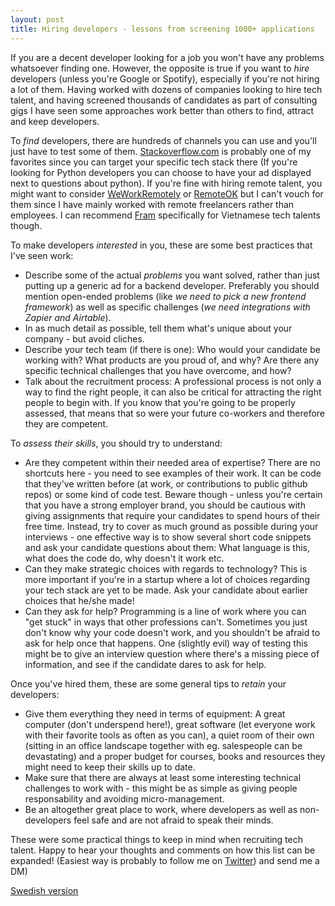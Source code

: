 ```yaml
---
layout: post
title: Hiring developers - lessons from screening 1000+ applications
---
```

If you are a decent developer looking for a job you won't have any problems whatsoever finding one. However, the opposite is true if you want to *hire* developers (unless you're Google or Spotify), especially if you're not hiring a lot of them. Having worked with dozens of companies looking to hire tech talent, and having screened thousands of candidates as part of consulting gigs I have seen some approaches work better than others to find, attract and keep developers.

To *find* developers, there are hundreds of channels you can use and you'll just have to test some of them. [Stackoverflow.com](http://www.stackoverflow.com/) is probably one of my favorites since you can target your specific tech stack there (If you're looking for Python developers you can choose to have your ad displayed next to questions about python). If you're fine with hiring remote talent, you might want to consider [WeWorkRemotely](https://weworkremotely.com/) or [RemoteOK](https://remoteok.io/) but I can't vouch for them since I have mainly worked with remote freelancers rather than employees. I can recommend [Fram](https://wearefram.com/) specifically for Vietnamese tech talents though.  

To make developers *interested* in you, these are some best practices that I've seen work:

* Describe some of the actual *problems* you want solved, rather than just putting up a generic ad for a backend developer. Preferably you should mention open-ended problems (like *we need to pick a new frontend framework*) as well as specific challenges (*we need integrations with Zapier and Airtable*).
* In as much detail as possible, tell them what's unique about your company - but avoid cliches.
* Describe your tech team (if there is one): Who would your candidate be working with? What products are you proud of, and why? Are there any specific technical challenges that you have overcome, and how?
* Talk about the recruitment process: A professional process is not only a way to find the right people, it can also be critical for attracting the right people to begin with. If you know that you're going to be properly assessed, that means that so were your future co-workers and therefore they are competent.

To *assess their skills*, you should try to understand:

* Are they competent within their needed area of expertise? There are no shortcuts here - you need to see examples of their work. It can be code that they've written before (at work, or contributions to public github repos) or some kind of code test. Beware though - unless you're certain that you have a strong employer brand, you should be cautious with giving assignments that require your candidates to spend hours of their free time. Instead, try to cover as much ground as possible during your interviews - one effective way is to show several short code snippets and ask your candidate questions about them: What language is this, what does the code do, why doesn't it work etc.
* Can they make strategic choices with regards to technology? This is more important if you're in a startup where a lot of choices regarding your tech stack are yet to be made. Ask your candidate about earlier choices that he/she made!
* Can they ask for help? Programming is a line of work where you can "get stuck" in ways that other professions can't. Sometimes you just don't know why your code doesn't work, and you shouldn't be afraid to ask for help once that happens. One (slightly evil) way of testing this might be to give an interview question where there's a missing piece of information, and see if the candidate dares to ask for help.

Once you've hired them, these are some general tips to *retain* your developers:

* Give them everything they need in terms of equipment: A great computer (don't underspend here!), great software (let everyone work with their favorite tools as often as you can), a quiet room of their own (sitting in an office landscape together with eg. salespeople can be devastating) and a proper budget for courses, books and resources they might need to keep their skills up to date.
* Make sure that there are always at least some interesting technical challenges to work with - this might be as simple as giving people responsability and avoiding micro-management.
* Be an altogether great place to work, where developers as well as non-developers feel safe and are not afraid to speak their minds.

These were some practical things to keep in mind when recruiting tech talent. Happy to hear your thoughts and comments on how this list can be expanded! (Easiest way is probably to follow me on [Twitter](http://www.twitter.com/jensbackbom/)) and send me a DM)

[Swedish version](http://www.jensbackbom.se/2018/02/05/rekrytera-utvecklare/)
